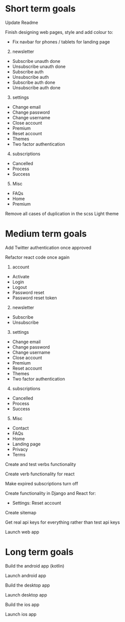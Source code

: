 # Short term goals
Update Readme

Finish designing web pages, style and add colour to:
* Fix navbar for phones / tablets for landing page
2. newsletter
* Subscribe unauth done
* Unsubscribe unauth done
* Subscribe auth
* Unsubscribe auth
* Subscribe auth done
* Unsubscribe auth done
3. settings
* Change email
* Change password
* Change username
* Close account
* Premium
* Reset account
* Themes
* Two factor authentication
4. subscriptions
* Cancelled
* Process
* Success
5. Misc
* FAQs
* Home
* Premium

Remove all cases of duplication in the scss
Light theme

# Medium term goals
Add Twitter authentication once approved

Refactor react code once again
1. account
* Activate
* Login
* Logout
* Password reset
* Password reset token
2. newsletter
* Subscribe
* Unsubscribe
3. settings
* Change email
* Change password
* Change username
* Close account
* Premium
* Reset account
* Themes
* Two factor authentication
4. subscriptions
* Cancelled
* Process
* Success
5. Misc
* Contact
* FAQs
* Home
* Landing page
* Privacy
* Terms


Create and test verbs functionality

Create verb functionality for react

Make expired subscriptions turn off

Create functionality in Django and React for:
* Settings: Reset account

Create sitemap

Get real api keys for everything rather than test api keys

Launch web app


# Long term goals
Build the android app (kotlin)

Launch android app

Build the desktop app

Launch desktop app

Build the ios app

Launch ios app